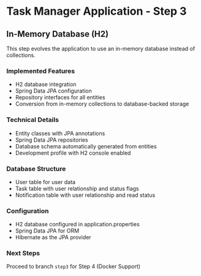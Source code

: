 # Task Manager Application - Step 3

## In-Memory Database (H2)

This step evolves the application to use an in-memory database instead of collections.

### Implemented Features

- H2 database integration
- Spring Data JPA configuration
- Repository interfaces for all entities
- Conversion from in-memory collections to database-backed storage

### Technical Details

- Entity classes with JPA annotations
- Spring Data JPA repositories
- Database schema automatically generated from entities
- Development profile with H2 console enabled

### Database Structure

- User table for user data
- Task table with user relationship and status flags
- Notification table with user relationship and read status

### Configuration

- H2 database configured in application.properties
- Spring Data JPA for ORM
- Hibernate as the JPA provider

### Next Steps

Proceed to branch `step3` for Step 4 (Docker Support) 
